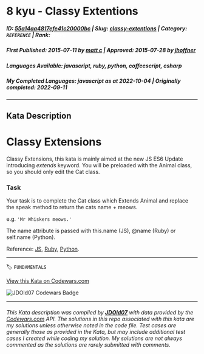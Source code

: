 # 8 kyu - Classy Extentions

##### **ID**: [55a14aa4817efe41c20000bc](https://www.codewars.com/kata/55a14aa4817efe41c20000bc) | **Slug**: [classy-extentions](https://www.codewars.com/kata/55a14aa4817efe41c20000bc) | **Category**: `REFERENCE` | **Rank**: <span style="color:white">8 kyu</span>

##### **First Published**: 2015-07-11 ***by*** [matt c](https://www.codewars.com/users/matt%20c) | **Approved**: 2015-07-28 ***by*** [jhoffner](https://www.codewars.com/users/jhoffner)

##### **Languages Available**: javascript, ruby, python, coffeescript, csharp

##### **My Completed Languages**: javascript ***as at*** 2022-10-04 | **Originally completed**: 2022-09-11

---

## Kata Description


<h1>Classy Extensions</h1>

Classy Extensions, this kata is mainly aimed at the new JS ES6 Update introducing *extends* keyword. You will be preloaded with the Animal class, so you should only edit the Cat class.



<h3>Task</h3>

Your task is to complete the Cat class which Extends Animal and replace the speak method to return the cats name + meows.

e.g. <code>'Mr Whiskers meows.'</code>



The name attribute is passed with this.name (JS), @name (Ruby) or self.name (Python).



Reference: [JS](https://developer.mozilla.org/en-US/docs/Web/JavaScript/Reference/Classes), [Ruby](http://rubylearning.com/satishtalim/ruby_inheritance.html), [Python](https://docs.python.org/2/tutorial/classes.html#inheritance).



---


🏷 `FUNDAMENTALS`


[View this Kata on Codewars.com](https://www.codewars.com/kata/55a14aa4817efe41c20000bc)

![](https://www.codewars.com/users/jdold07/badges/large "JDOld07 Codewars Badge")

---

###### *This Kata description was compiled by [**JDOld07**](https://tpstech.dev) with data provided by the [Codewars.com](https://www.codewars.com) API.  The solutions in this repo associated with this kata are my solutions unless otherwise noted in the code file.  Test cases are generally those as provided in the Kata, but may include additional test cases I created while coding my solution.  My solutions are not always commented as the solutions are rarely submitted with comments.*

